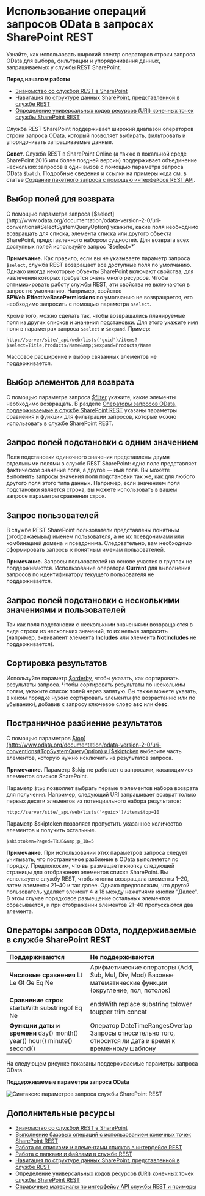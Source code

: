 # <a name="use-odata-query-operations-in-sharepoint-rest-requests"></a>Использование операций запросов OData в запросах SharePoint REST
Узнайте, как использовать широкий спектр операторов строки запроса OData для выбора, фильтрации и упорядочивания данных, запрашиваемых у службы REST SharePoint. 
 
 **Перед началом работы**
-  [Знакомство со службой REST в SharePoint](get-to-know-the-sharepoint-rest-service.md)
-  [Навигация по структуре данных SharePoint, представленной в службе REST](navigate-the-sharepoint-data-structure-represented-in-the-rest-service.md)
-  [Определение универсальных кодов ресурсов (URI) конечных точек службы SharePoint REST](determine-sharepoint-rest-service-endpoint-uris.md)
    
Служба REST SharePoint поддерживает широкий диапазон операторов строки запроса OData, который позволяет выбирать, фильтровать и упорядочивать запрашиваемые данные.
 
 **Совет.** Служба REST в SharePoint Online (а также в локальной среде SharePoint 2016 или более поздней версии) поддерживает объединение нескольких запросов в один вызов с помощью параметра запроса OData `$batch`. Подробные сведения и ссылки на примеры кода см. в статье [Создание пакетного запроса с помощью интерфейсов REST API](make-batch-requests-with-the-rest-apis.md).
 
## <a name="select-fields-to-return"></a>Выбор полей для возврата
С помощью параметра запроса [$select](http://www.odata.org/documentation/odata-version-2-0/uri-conventions#SelectSystemQueryOption) укажите, какие поля необходимо возвращать для списка, элемента списка или другого объекта SharePoint, представленного набором сущностей. Для возврата всех доступных полей используйте запрос `$select=*`
 
 **Примечание.** Как правило, если вы не указываете параметр запроса `$select`, служба REST возвращает все доступные поля по умолчанию. Однако иногда некоторые объекты SharePoint включают свойства, для извлечения которых требуется очень много ресурсов. Чтобы оптимизировать работу службы REST, эти свойства не включаются в запрос по умолчанию. Например, свойство **SPWeb.EffectiveBasePermissions** по умолчанию не возвращается, его необходимо запросить с помощью параметра `$select`.
 
Кроме того, можно сделать так, чтобы возвращались планируемые поля из других списков и значения подстановки. Для этого укажите имя поля в параметрах запроса `$select` и `$expand`. Пример:
 
 `http://server/site/_api/web/lists('guid')/items?$select=Title,Products/Name&amp;$expand=Products/Name`
 
Массовое расширение и выбор связанных элементов не поддерживается.
 
## <a name="select-items-to-return"></a>Выбор элементов для возврата
С помощью параметра запроса [$filter](http://www.odata.org/documentation/odata-version-2-0/uri-conventions#FilterSystemQueryOption) укажите, какие элементы необходимо возвращать. В разделе [Операторы запросов OData, поддерживаемые в службе SharePoint REST](#bk_supported) указаны параметры сравнения и функции для фильтрации запросов, которые можно использовать в службе SharePoint REST.

## <a name="query-for-single-value-lookup-fields"></a>Запрос полей подстановки с одним значением
Поля подстановки одиночного значения представлены двумя отдельными полями в службе REST SharePoint: одно поле представляет фактическое значение поля, а другое — имя поля. Вы можете выполнять запросы значения поля подстановки так же, как для любого другого поля этого типа данных. Например, если значением поля подстановки является строка, вы можете использовать в вашем запросе параметры сравнения строк.

## <a name="query-for-users"></a>Запрос пользователей
В службе REST SharePoint пользователи представлены понятным (отображаемым) именем пользователя, а не их псевдонимами или комбинацией домена и псевдонима. Следовательно, вам необходимо сформировать запросы к понятным именам пользователей.

 **Примечание.** Запросы пользователей на основе участия в группах не поддерживаются. Использование оператора **Current** для выполнения запросов по идентификатору текущего пользователя не поддерживается.

## <a name="query-for-multi-value-lookup-fields-and-users"></a>Запрос полей подстановки с несколькими значениями и пользователей
Так как поля подстановки с несколькими значениями возвращаются в виде строки из нескольких значений, то их нельзя запросить (например, эквивалент элемента **Includes** или элемента **NotIncludes** не поддерживается).

## <a name="sort-returned-items"></a>Сортировка результатов
Используйте параметр [$orderby](http://www.odata.org/documentation/odata-version-2-0/uri-conventions#OrderBySystemQueryOption), чтобы указать, как сортировать результаты запроса. Чтобы сортировать результаты по нескольким полям, укажите список полей через запятую. Вы также можете указать, в каком порядке нужно сортировать элементы (по возрастанию или по убыванию), добавив к запросу ключевое слово **asc** или **desc**.

## <a name="page-through-returned-items"></a>Постраничное разбиение результатов
С помощью параметров [$top](http://www.odata.org/documentation/odata-version-2-0/uri-conventions#TopSystemQueryOption) и [$skiptoken](http://msdn.microsoft.com/library/dd942121.aspx) выберите часть элементов, которую нужно исключить из результатов запроса.

 **Примечание.** Параметр $skip не работает с запросами, касающимися элементов списков SharePoint.

Параметр  `$top` позволяет выбрать первые *n*  элементов набора возврата для получения. Например, следующий URI запрашивает возврат только первых десяти элементов из потенциального набора результатов:
 
 `http://server/site/_api/web/lists('<guid>')/items$top=10`
 
Параметр $skiptoken позволяет пропустить указанное количество элементов и получить остальные.
 
 `$skiptoken=Paged=TRUE&amp;p_ID=5`

 **Примечание.** При использовании этих параметров запроса следует учитывать, что постраничное разбиение в OData выполняется по порядку. Предположим, что вы размещаете кнопку следующей страницы для отображения элементов списка SharePoint. Вы используете службу REST, чтобы кнопка возвращала элементы 1–20, затем элементы 21–40 и так далее. Однако предположим, что другой пользователь удаляет элемент 4 и 18 между нажатиями кнопки "Далее". В этом случае порядковое размещение остальных элементов сбрасывается, и при отображении элементов 21–40 пропускаются два элемента.
 
## <a name="odata-query-operators-supported-in-the-sharepoint-rest-service"></a>Операторы запросов OData, поддерживаемые в службе SharePoint REST
<a name="bk_supported"> </a>

|**Поддерживаются**|**Не поддерживаются**|
|:-----|:-----|
|**Числовые сравнения** Lt Le Gt Ge Eq Ne| Арифметические операторы (Add, Sub, Mul, Div, Mod) Базовые математические функции (округление, пол, потолок) |
|**Сравнение строк** startsWith substringof Eq Ne| endsWith replace substring tolower toupper trim concat|
|**Функции даты и времени** day() month() year() hour() minute() second()| Оператор DateTimeRangesOverlap Запросы относительно того, относится ли дата и время к временному шаблону|
На следующем рисунке показаны поддерживаемые параметры запроса OData.
 
**Поддерживаемые параметры запроса OData**

![Синтаксис параметров запроса службы SharePoint REST](../../../images/REST_queryOptionSyntax.png)

## <a name="additional-resources"></a>Дополнительные ресурсы
<a name="bk_addresources"> </a>

-  [Знакомство со службой REST в SharePoint](get-to-know-the-sharepoint-rest-service.md)
-  [Выполнение базовых операций с использованием конечных точек SharePoint REST](complete-basic-operations-using-sharepoint-rest-endpoints.md)
-  [Работа со списками и элементами списков в интерфейсе REST](working-with-lists-and-list-items-with-rest.md)
-  [Работа с папками и файлами в службе REST](working-with-folders-and-files-with-rest.md)
-  [Навигация по структуре данных SharePoint, представленной в службе REST](navigate-the-sharepoint-data-structure-represented-in-the-rest-service.md)
-  [Определение универсальных кодов ресурсов (URI) конечных точек службы SharePoint REST](determine-sharepoint-rest-service-endpoint-uris.md)
-  [Справочные материалы по интерфейсу API службы REST и примеры](http://msdn.microsoft.com/library/02128c70-9d27-4388-9374-a11bce68fdb8%28Office.15%29.aspx)